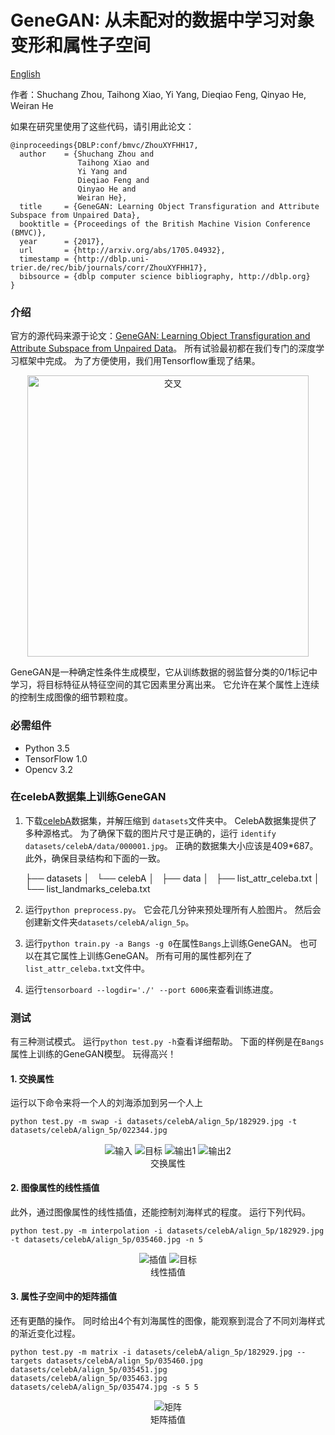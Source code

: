 # GeneGAN: 从未配对的数据中学习对象变形和属性子空间

[English](/examples/tensorflow/GeneGAN/README.md)

作者：Shuchang Zhou, Taihong Xiao, Yi Yang, Dieqiao Feng, Qinyao He, Weiran He

如果在研究里使用了这些代码，请引用此论文：

    @inproceedings{DBLP:conf/bmvc/ZhouXYFHH17,
      author    = {Shuchang Zhou and
                   Taihong Xiao and
                   Yi Yang and
                   Dieqiao Feng and
                   Qinyao He and
                   Weiran He},
      title     = {GeneGAN: Learning Object Transfiguration and Attribute Subspace from Unpaired Data},
      booktitle = {Proceedings of the British Machine Vision Conference (BMVC)},
      year      = {2017},
      url       = {http://arxiv.org/abs/1705.04932},
      timestamp = {http://dblp.uni-trier.de/rec/bib/journals/corr/ZhouXYFHH17},
      bibsource = {dblp computer science bibliography, http://dblp.org}
    }
    

### 介绍

官方的源代码来源于论文：[GeneGAN: Learning Object Transfiguration and Attribute Subspace from Unpaired Data](https://arxiv.org/abs/1705.04932v1)。 所有试验最初都在我们专门的深度学习框架中完成。 为了方便使用，我们用Tensorflow重现了结果。

<div align="center">
<img align="center" src="images/cross.jpg" width="450" alt="交叉">
</div>

  


GeneGAN是一种确定性条件生成模型，它从训练数据的弱监督分类的0/1标记中学习，将目标特征从特征空间的其它因素里分离出来。 它允许在某个属性上连续的控制生成图像的细节颗粒度。

### 必需组件

- Python 3.5
- TensorFlow 1.0
- Opencv 3.2

### 在celebA数据集上训练GeneGAN

1. 下载[celebA](http://mmlab.ie.cuhk.edu.hk/projects/CelebA.html)数据集，并解压缩到 `datasets`文件夹中。 CelebA数据集提供了多种源格式。 为了确保下载的图片尺寸是正确的，运行 `identify datasets/celebA/data/000001.jpg`。 正确的数据集大小应该是409*687。 此外，确保目录结构和下面的一致。

    ├── datasets
    │   └── celebA
    │       ├── data
    │       ├── list_attr_celeba.txt
    │       └── list_landmarks_celeba.txt
    

1. 运行`python preprocess.py`。 它会花几分钟来预处理所有人脸图片。 然后会创建新文件夹`datasets/celebA/align_5p`。

2. 运行`python train.py -a Bangs -g 0`在属性`Bangs`上训练GeneGAN。 也可以在其它属性上训练GeneGAN。 所有可用的属性都列在了`list_attr_celeba.txt`文件中。

3. 运行`tensorboard --logdir='./' --port 6006`来查看训练进度。

### 测试

有三种测试模式。 运行`python test.py -h`查看详细帮助。 下面的样例是在`Bangs`属性上训练的GeneGAN模型。 玩得高兴！

#### 1. 交换属性

运行以下命令来将一个人的刘海添加到另一个人上

    python test.py -m swap -i datasets/celebA/align_5p/182929.jpg -t datasets/celebA/align_5p/022344.jpg
    

<div align="center">
  <img align="center" src="images/182929_resize.jpg" alt="输入" /> <img align="center" src="images/022344_resize.jpg" alt="目标" /> <img align="center" src="images/swap_out1.jpg" alt="输出1" /> <img align="center" src="images/swap_out2.jpg" alt="输出2" />
</div>

<div align="center">
交换属性
</div>

  


#### 2. 图像属性的线性插值

此外，通过图像属性的线性插值，还能控制刘海样式的程度。 运行下列代码。

    python test.py -m interpolation -i datasets/celebA/align_5p/182929.jpg -t datasets/celebA/align_5p/035460.jpg -n 5
    

<div align="center">
  <img align="center" src="images/interpolation.jpg" alt="插值" /> <img align="center" src="images/035460_resize.jpg" alt="目标" />
</div>

<div align="center">
线性插值
</div>

  


#### 3. 属性子空间中的矩阵插值

还有更酷的操作。 同时给出4个有刘海属性的图像，能观察到混合了不同刘海样式的渐近变化过程。

    python test.py -m matrix -i datasets/celebA/align_5p/182929.jpg --targets datasets/celebA/align_5p/035460.jpg datasets/celebA/align_5p/035451.jpg datasets/celebA/align_5p/035463.jpg datasets/celebA/align_5p/035474.jpg -s 5 5
    

<div align="center">
<img align="center" src="images/four_matrix.jpg" alt="矩阵">
</div>

<div align="center">
矩阵插值
</div>

